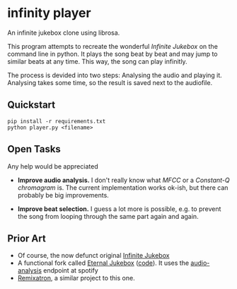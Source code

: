 # infinity player

An infinite jukebox clone using librosa.

This program attempts to recreate the wonderful *Infinite Jukebox* on the
command line in python.  It plays the song beat by beat and may jump to similar
beats at any time. This way, the song can play infinitly.

The process is devided into two steps: Analysing the audio and playing it.
Analysing takes some time, so the result is saved next to the audiofile.

## Quickstart

    pip install -r requirements.txt
    python player.py <filename>

## Open Tasks

Any help would be appreciated

-   **Improve audio analysis.** I don't really know what *MFCC* or a
    *Constant-Q chromagram* is. The current implementation works ok-ish, but
    there can probably be big improvements.

-   **Improve beat selection.** I guess a lot more is possible, e.g. to prevent
    the song from looping through the same part again and again.

## Prior Art

-   Of course, the now defunct original [Infinite
    Jukebox](http://labs.echonest.com/Uploader/)
-   A functional fork called [Eternal Jukebox](https://eternalbox.floriegl.tech/jukebox_index.html)
    ([code](https://github.com/floriegl/EternalJukebox)). It uses the
    [audio-analysis](https://developer.spotify.com/web-api/get-audio-analysis/)
    endpoint at spotify
-   [Remixatron](https://github.com/drensin/Remixatron), a similar project to
    this one.
